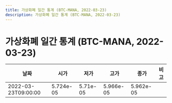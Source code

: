 ```yaml
---
title: 가상화폐 일간 통계 (BTC-MANA, 2022-03-23)
description: 가상화폐 일간 통계 (BTC-MANA, 2022-03-23)
---
```


가상화폐 일간 통계 (BTC-MANA, 2022-03-23)
===

|날짜|시가|저가|고가|종가|비고|
|--|--|--|--|--|--|
|2022-03-23T09:00:00|5.724e-05|5.71e-05|5.966e-05|5.962e-05|    |
